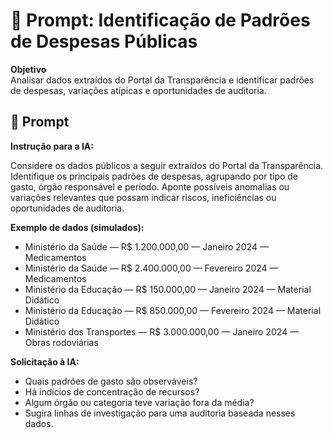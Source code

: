 # 🧠 Prompt: Identificação de Padrões de Despesas Públicas

**Objetivo**  
Analisar dados extraídos do Portal da Transparência e identificar padrões de despesas, variações atípicas e oportunidades de auditoria.


## 🧾 Prompt

**Instrução para a IA:**

Considere os dados públicos a seguir extraídos do Portal da Transparência. Identifique os principais padrões de despesas, agrupando por tipo de gasto, órgão responsável e período. Aponte possíveis anomalias ou variações relevantes que possam indicar riscos, ineficiências ou oportunidades de auditoria.

**Exemplo de dados (simulados):**

- Ministério da Saúde — R$ 1.200.000,00 — Janeiro 2024 — Medicamentos  
- Ministério da Saúde — R$ 2.400.000,00 — Fevereiro 2024 — Medicamentos  
- Ministério da Educação — R$ 150.000,00 — Janeiro 2024 — Material Didático  
- Ministério da Educação — R$ 850.000,00 — Fevereiro 2024 — Material Didático  
- Ministério dos Transportes — R$ 3.000.000,00 — Janeiro 2024 — Obras rodoviárias  

**Solicitação à IA:**
- Quais padrões de gasto são observáveis?  
- Há indícios de concentração de recursos?  
- Algum órgão ou categoria teve variação fora da média?  
- Sugira linhas de investigação para uma auditoria baseada nesses dados.
